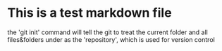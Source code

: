 This is a test markdown file
============================
the 'git init' command will tell the git to treat the current folder and all files&folders under as the 'repository', which is used for version control
